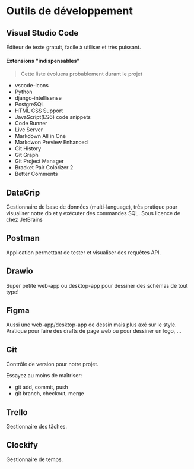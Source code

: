 # Outils de développement

## Visual Studio Code 
Éditeur de texte gratuit, facile à utiliser et très puissant.

#### Extensions "indispensables" 
> Cette liste évoluera probablement durant le projet
* vscode-icons
* Python
* django-intellisense
* PostgreSQL
* HTML CSS Support
* JavaScript(ES6) code snippets
* Code Runner
* Live Server
* Markdown All in One
* Markdwon Preview Enhanced
* Git History
* Git Graph
* Git Project Manager
* Bracket Pair Colorizer 2
* Better Comments

## DataGrip
Gestionnaire de base de données (multi-language), très pratique pour visualiser notre db et y exécuter des commandes SQL.
Sous licence de chez JetBrains

## Postman
Application permettant de tester et visualiser des requêtes API.

## Drawio
Super petite web-app ou desktop-app pour dessiner des schémas de tout type!  

## Figma 
Aussi une web-app/desktop-app de dessin mais plus axé sur le style. Pratique pour faire des drafts de page web ou pour dessiner un logo, ... 

## Git 
Contrôle de version pour notre projet.

Essayez au moins de maîtriser: 
* git add, commit, push
* git branch, checkout, merge

## Trello
Gestionnaire des tâches.  

## Clockify 
Gestionnaire de temps. 